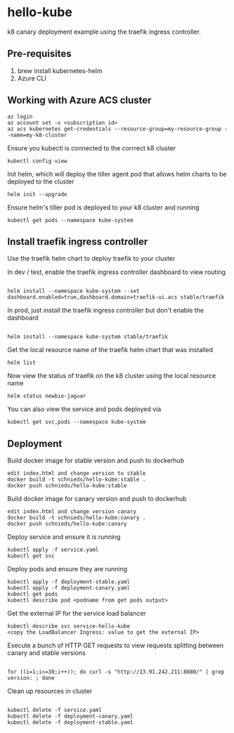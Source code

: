 # hello-kube
k8 canary deployment example using the traefik ingress controller.

## Pre-requisites

1. brew install kubernetes-helm
2. Azure CLI


## Working with Azure ACS cluster

```
az login
az account set -s <subscription id>
az acs kubernetes get-credentials --resource-group=my-resource-group --name=my-k8-cluster
```

Ensure you kubectl is connected to the corrrect k8 cluster

```
kubectl config view
```

Init helm, which will deploy the tiller agent pod that allows helm charts to be deployed to the cluster

```
helm init --upgrade
```

Ensure helm's tiller pod is deployed to your k8 cluster and running

```
kubectl get pods --namespace kube-system
```

## Install traefik ingress controller

Use the traefik helm chart to deploy traefik to your cluster

In dev / test, enable the traefik ingress controller dashboard to view routing
```

helm install --namespace kube-system --set dashboard.enabled=true,dashboard.domain=traefik-ui.acs stable/traefik
```

In prod, just install the traefik ingress controller but don't enable the dashboard

```

helm install --namespace kube-system stable/traefik
```

Get the local resource name of the traefik helm chart that was installed

```
helm list
```

Now view the status of traefik on the k8 cluster using the local resource name

```
helm status newbie-jaguar
```

You can also view the service and pods deployed via

```
kubectl get svc,pods --namespace kube-system
```

## Deployment

Build docker image for stable version and push to dockerhub

```
edit index.html and change version to stable
docker build -t schnieds/hello-kube:stable .
docker push schnieds/hello-kube:stable
```

Build docker image for canary version and push to dockerhub

```
edit index.html and change version canary
docker build -t schnieds/hello-kube:canary .
docker push schnieds/hello-kube:canary
```

Deploy service and ensure it is running

```
kubectl apply -f service.yaml
kubectl get svc
```

Deploy pods and ensure they are running

```
kubectl apply -f deployment-stable.yaml
kubectl apply -f deployment-canary.yaml
kubectl get pods
kubectl describe pod <podname from get pods output>
```

Get the external IP for the service load balancer

```
kubectl describe svc service-hello-kube
<copy the LoadBalancer Ingress: value to get the external IP>
```


Execute a bunch of HTTP GET requests to view requests splitting between canary and stable versions

```

for ((i=1;i<=30;i++)); do curl -s "http://13.91.242.211:8080/" | grep version: ; done
```

Clean up resources in cluster
```

kubectl delete -f service.yaml
kubectl delete -f deployment-canary.yaml
kubectl delete -f deployment-stable.yaml
```